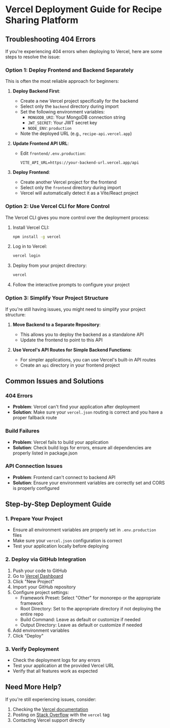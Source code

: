 # Vercel Deployment Guide for Recipe Sharing Platform

## Troubleshooting 404 Errors

If you're experiencing 404 errors when deploying to Vercel, here are some steps to resolve the issue:

### Option 1: Deploy Frontend and Backend Separately

This is often the most reliable approach for beginners:

1. **Deploy Backend First**:
   - Create a new Vercel project specifically for the backend
   - Select only the `backend` directory during import
   - Set the following environment variables:
     - `MONGODB_URI`: Your MongoDB connection string
     - `JWT_SECRET`: Your JWT secret key
     - `NODE_ENV`: `production`
   - Note the deployed URL (e.g., `recipe-api.vercel.app`)

2. **Update Frontend API URL**:
   - Edit `frontend/.env.production`:
     ```
     VITE_API_URL=https://your-backend-url.vercel.app/api
     ```

3. **Deploy Frontend**:
   - Create another Vercel project for the frontend
   - Select only the `frontend` directory during import
   - Vercel will automatically detect it as a Vite/React project

### Option 2: Use Vercel CLI for More Control

The Vercel CLI gives you more control over the deployment process:

1. Install Vercel CLI:
   ```bash
   npm install -g vercel
   ```

2. Log in to Vercel:
   ```bash
   vercel login
   ```

3. Deploy from your project directory:
   ```bash
   vercel
   ```

4. Follow the interactive prompts to configure your project

### Option 3: Simplify Your Project Structure

If you're still having issues, you might need to simplify your project structure:

1. **Move Backend to a Separate Repository**:
   - This allows you to deploy the backend as a standalone API
   - Update the frontend to point to this API

2. **Use Vercel's API Routes for Simple Backend Functions**:
   - For simpler applications, you can use Vercel's built-in API routes
   - Create an `api` directory in your frontend project

## Common Issues and Solutions

### 404 Errors

- **Problem**: Vercel can't find your application after deployment
- **Solution**: Make sure your `vercel.json` routing is correct and you have a proper fallback route

### Build Failures

- **Problem**: Vercel fails to build your application
- **Solution**: Check build logs for errors, ensure all dependencies are properly listed in package.json

### API Connection Issues

- **Problem**: Frontend can't connect to backend API
- **Solution**: Ensure your environment variables are correctly set and CORS is properly configured

## Step-by-Step Deployment Guide

### 1. Prepare Your Project

- Ensure all environment variables are properly set in `.env.production` files
- Make sure your `vercel.json` configuration is correct
- Test your application locally before deploying

### 2. Deploy via GitHub Integration

1. Push your code to GitHub
2. Go to [Vercel Dashboard](https://vercel.com/dashboard)
3. Click "New Project"
4. Import your GitHub repository
5. Configure project settings:
   - Framework Preset: Select "Other" for monorepo or the appropriate framework
   - Root Directory: Set to the appropriate directory if not deploying the entire repo
   - Build Command: Leave as default or customize if needed
   - Output Directory: Leave as default or customize if needed
6. Add environment variables
7. Click "Deploy"

### 3. Verify Deployment

- Check the deployment logs for any errors
- Test your application at the provided Vercel URL
- Verify that all features work as expected

## Need More Help?

If you're still experiencing issues, consider:

1. Checking the [Vercel documentation](https://vercel.com/docs)
2. Posting on [Stack Overflow](https://stackoverflow.com/) with the `vercel` tag
3. Contacting Vercel support directly
